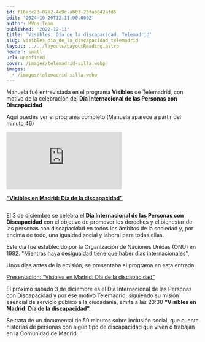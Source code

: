 ```yaml
---
id: f16acc23-07a2-4e9c-ab03-23fab042afd5
edit: '2024-10-20T12:11:00.000Z'
author: MVos Team
published: '2022-12-11'
title: 'Visibles: Día de la discapacidad. Telemadrid'
slug: visibles_dia_de_la_discapacidad_telemadrid
layout: ../../layouts/LayoutReading.astro
header: small
url: undefined
cover: /images/telemadrid-silla.webp
images:
  - /images/telemadrid-silla.webp
---
```


Manuela fué entrevistada en el programa **Visibles** de Telemadrid, con motivo de la celebración del **Día Internacional de las Personas con Discapacidad**


Aquí puedes ver el programa completo (Manuela aparece a partir del minuto 46)


<iframe src='https://players.brightcove.net/104403117001/Lti7DzQ054_default/index.html?videoId=6316122537112' allowfullscreen frameborder=0></iframe>


[**“Visibles en Madrid: Día de la discapacidad”**](https://www.telemadrid.es/programas/visibles/Visibles-Dia-de-la-discapacidad-2-2508669152--20221124115200.html)


<figure><img src="/images/telemadrid-silla.webp" alt=""><figcaption align="left"></figcaption></figure>


El 3 de diciembre se celebra el **Día Internacional de las Personas con Discapacidad** con el objetivo de promover los derechos y el bienestar de las personas con discapacidad en todos los ámbitos de la sociedad y, por encima de todo, una igualdad social y laboral para todas ellas.


Este día fue establecido por la Organización de Naciones Unidas (ONU) en 1992. "Mientras haya desigualdad tiene que haber días internacionales",


Unos días antes de la emisión, se presentaba el programa en esta entrada


[Presentacion: “Visibles en Madrid: Día de la discapacidad”](https://www.telemadrid.es/corporativo/sala-de-prensa/Visibles-en-Madrid-Dia-de-la-discapacidad-0-2509849015--20221128015912.html)


El próximo sábado 3 de diciembre es el Día Internacional de las Personas con Discapacidad y por ese motivo Telemadrid, siguiendo su misión esencial de servicio público a la ciudadanía, emite a las 23:30 **“Visibles en Madrid: Día de la discapacidad”.**


Se trata de un documental de 50 minutos sobre inclusión social, que cuenta historias de personas con algún tipo de discapacidad que viven o trabajan en la Comunidad de Madrid.

